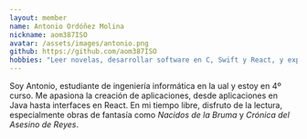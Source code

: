 ```yaml
---
layout: member
name: Antonio Ordóñez Molina
nickname: aom387ISO
avatar: /assets/images/antonio.png
github: https://github.com/aom387ISO
hobbies: "Leer novelas, desarrollar software en C, Swift y React, y explorar nuevas tecnologías."
---
```


Soy Antonio, estudiante de ingeniería informática en la ual y estoy en 4º curso. Me apasiona la creación de aplicaciones, desde aplicaciones en Java hasta interfaces en React. En mi tiempo libre, disfruto de la lectura, especialmente obras de fantasía como *Nacidos de la Bruma* y *Crónica del Asesino de Reyes*.  

